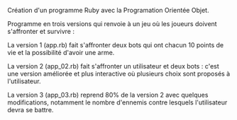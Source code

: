 Création d'un programme Ruby avec la Programation Orientée Objet.

Programme en trois versions qui renvoie à un jeu où les joueurs doivent s'affronter et survivre :

La version 1 (app.rb) fait s'affronter deux bots qui ont chacun 10 points de vie et la possibilité d'avoir une arme.

La version 2 (app_02.rb) fait s'affronter un utilisateur et deux bots : c'est une version améliorée et plus interactive où plusieurs choix sont proposés à l'utilisateur.

La version 3 (app_03.rb) reprend 80% de la version 2 avec quelques modifications, notamment le nombre d'ennemis contre lesquels l'utilisateur devra se battre.
